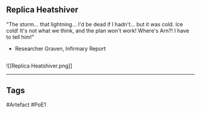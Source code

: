## Replica Heatshiver
"The storm... that lightning... I'd be dead if I hadn't...
but it was cold. Ice cold! It's not what we think, and
the plan won't work! Where's Arn?! I have to tell him!"
- Researcher Graven, Infirmary Report
##
![[Replica Heatshiver.png]]

---
## Tags
#Artefact
#PoE1